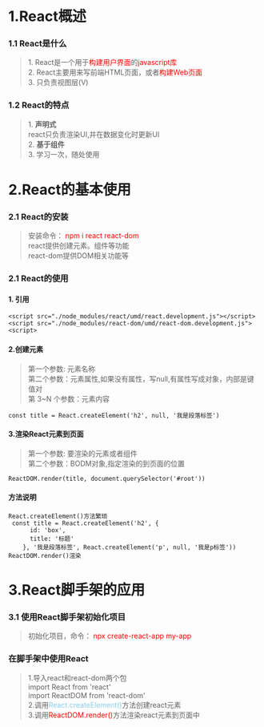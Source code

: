 # 1.React概述
### 1.1 React是什么
> 1.&nbsp;React是一个用于<font color=red>构建用户界面</font>的<font color=red>javascript库</font><br>2.&nbsp;React主要用来写前端HTML页面，或者<font color=red>构建Web页面</font><br>3.&nbsp;只负责视图层(V)
### 1.2 React的特点
> 1.&nbsp;**声明式**<br>react只负责渲染UI,并在数据变化时更新UI<br>2.&nbsp;**基于组件**<br>3.&nbsp;学习一次，随处使用

# 2.React的基本使用
### 2.1 React的安装
> 安装命令： <font color=red>npm i react react-dom</font><br>react提供创建元素。组件等功能<br>react-dom提供DOM相关功能等

### 2.1 React的使用
#### 1. 引用
```
<script src="./node_modules/react/umd/react.development.js"></script>
<script src="./node_modules/react-dom/umd/react-dom.development.js"><script> 
```
#### 2.创建元素
> 第一个参数: 元素名称<br>第二个参数：元素属性,如果没有属性，写null,有属性写成对象，内部是键值对<br>第 3~N 个参数：元素内容 
```
const title = React.createElement('h2', null, '我是段落标签')
```
#### 3.渲染React元素到页面
>第一个参数: 要渲染的元素或者组件<br>第二个参数：BODM对象,指定渲染的到页面的位置
```
ReactDOM.render(title, document.querySelector('#root'))
```
#### 方法说明
```
React.createElement()方法繁琐
 const title = React.createElement('h2', {
      id: 'box',
      title: '标题'
    }, '我是段落标签', React.createElement('p', null, '我是p标签'))
ReactDOM.render()渲染
```
# 3.React脚手架的应用
### 3.1 使用React脚手架初始化项目
> 初始化项目，命令： <font color=red>npx create-react-app my-app</font>
### 在脚手架中使用React
> 1.导入react和react-dom两个包<br>import React from 'react'<br>import ReactDOM from 'react-dom'<br>2.调用<font color=skyblue>React.createElement()</font>方法创建react元素<br>3.调用<font color=red>ReactDOM.render()</font>方法渲染react元素到页面中
